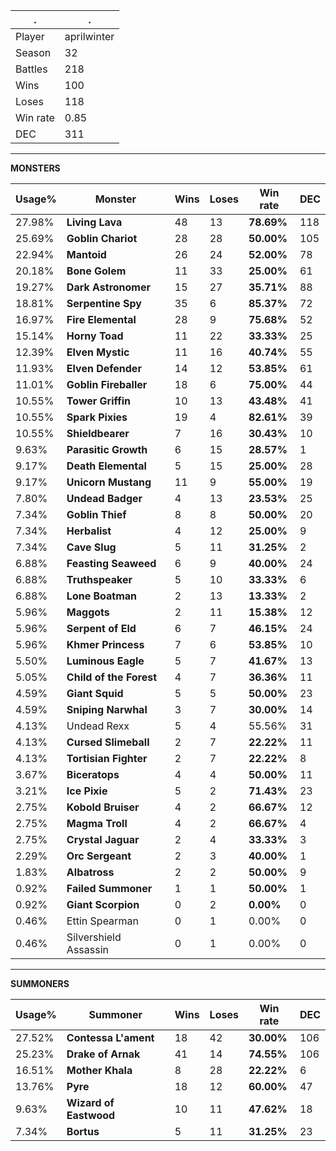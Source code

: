 .|.
|-|-
Player|aprilwinter
Season|32
Battles|218
Wins|100
Loses|118
Win rate|0.85
DEC|311

---
**MONSTERS**

Usage%|Monster|Wins|Loses|Win rate|DEC|
-|-|-|-|-|-|
27.98%|**Living Lava**|48|13|**78.69%**|118|
25.69%|**Goblin Chariot**|28|28|**50.00%**|105|
22.94%|**Mantoid**|26|24|**52.00%**|78|
20.18%|**Bone Golem**|11|33|**25.00%**|61|
19.27%|**Dark Astronomer**|15|27|**35.71%**|88|
18.81%|**Serpentine Spy**|35|6|**85.37%**|72|
16.97%|**Fire Elemental**|28|9|**75.68%**|52|
15.14%|**Horny Toad**|11|22|**33.33%**|25|
12.39%|**Elven Mystic**|11|16|**40.74%**|55|
11.93%|**Elven Defender**|14|12|**53.85%**|61|
11.01%|**Goblin Fireballer**|18|6|**75.00%**|44|
10.55%|**Tower Griffin**|10|13|**43.48%**|41|
10.55%|**Spark Pixies**|19|4|**82.61%**|39|
10.55%|**Shieldbearer**|7|16|**30.43%**|10|
9.63%|**Parasitic Growth**|6|15|**28.57%**|1|
9.17%|**Death Elemental**|5|15|**25.00%**|28|
9.17%|**Unicorn Mustang**|11|9|**55.00%**|19|
7.80%|**Undead Badger**|4|13|**23.53%**|25|
7.34%|**Goblin Thief**|8|8|**50.00%**|20|
7.34%|**Herbalist**|4|12|**25.00%**|9|
7.34%|**Cave Slug**|5|11|**31.25%**|2|
6.88%|**Feasting Seaweed**|6|9|**40.00%**|24|
6.88%|**Truthspeaker**|5|10|**33.33%**|6|
6.88%|**Lone Boatman**|2|13|**13.33%**|2|
5.96%|**Maggots**|2|11|**15.38%**|12|
5.96%|**Serpent of Eld**|6|7|**46.15%**|24|
5.96%|**Khmer Princess**|7|6|**53.85%**|10|
5.50%|**Luminous Eagle**|5|7|**41.67%**|13|
5.05%|**Child of the Forest**|4|7|**36.36%**|11|
4.59%|**Giant Squid**|5|5|**50.00%**|23|
4.59%|**Sniping Narwhal**|3|7|**30.00%**|14|
4.13%|Undead Rexx|5|4|55.56%|31|
4.13%|**Cursed Slimeball**|2|7|**22.22%**|11|
4.13%|**Tortisian Fighter**|2|7|**22.22%**|8|
3.67%|**Biceratops**|4|4|**50.00%**|11|
3.21%|**Ice Pixie**|5|2|**71.43%**|23|
2.75%|**Kobold Bruiser**|4|2|**66.67%**|12|
2.75%|**Magma Troll**|4|2|**66.67%**|4|
2.75%|**Crystal Jaguar**|2|4|**33.33%**|3|
2.29%|**Orc Sergeant**|2|3|**40.00%**|1|
1.83%|**Albatross**|2|2|**50.00%**|9|
0.92%|**Failed Summoner**|1|1|**50.00%**|1|
0.92%|**Giant Scorpion**|0|2|**0.00%**|0|
0.46%|Ettin Spearman|0|1|0.00%|0|
0.46%|Silvershield Assassin|0|1|0.00%|0|

---
**SUMMONERS**

Usage%|Summoner|Wins|Loses|Win rate|DEC|
-|-|-|-|-|-|
27.52%|**Contessa L'ament**|18|42|**30.00%**|106|
25.23%|**Drake of Arnak**|41|14|**74.55%**|106|
16.51%|**Mother Khala**|8|28|**22.22%**|6|
13.76%|**Pyre**|18|12|**60.00%**|47|
9.63%|**Wizard of Eastwood**|10|11|**47.62%**|18|
7.34%|**Bortus**|5|11|**31.25%**|23|
